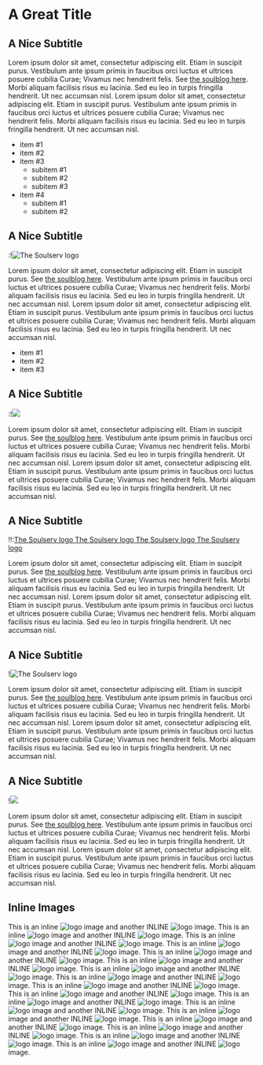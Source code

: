 
# A Great Title

## A Nice Subtitle

Lorem ipsum dolor sit amet, consectetur adipiscing elit. Etiam in suscipit purus.
Vestibulum ante ipsum primis in faucibus orci luctus et ultrices posuere cubilia Curae; Vivamus nec hendrerit felis.
See [the soulblog here](http://blog.soulserv.net).
Morbi aliquam facilisis risus eu lacinia. Sed eu leo in turpis fringilla hendrerit. Ut nec accumsan nisl.
Lorem ipsum dolor sit amet, consectetur adipiscing elit. Etiam in suscipit purus.
Vestibulum ante ipsum primis in faucibus orci luctus et ultrices posuere cubilia Curae; Vivamus nec hendrerit felis.
Morbi aliquam facilisis risus eu lacinia. Sed eu leo in turpis fringilla hendrerit. Ut nec accumsan nisl.

* item #1
* item #2
* item #3
	* subitem #1
	* subitem #2
	* subitem #3
* item #4
	* subitem #1
	* subitem #2

## A Nice Subtitle

:!![The Soulserv logo](soulserv.png)

Lorem ipsum dolor sit amet, consectetur adipiscing elit. Etiam in suscipit purus.
See [the soulblog here](http://blog.soulserv.net).
Vestibulum ante ipsum primis in faucibus orci luctus et ultrices posuere cubilia Curae; Vivamus nec hendrerit felis.
Morbi aliquam facilisis risus eu lacinia. Sed eu leo in turpis fringilla hendrerit. Ut nec accumsan nisl.
Lorem ipsum dolor sit amet, consectetur adipiscing elit. Etiam in suscipit purus.
Vestibulum ante ipsum primis in faucibus orci luctus et ultrices posuere cubilia Curae; Vivamus nec hendrerit felis.
Morbi aliquam facilisis risus eu lacinia. Sed eu leo in turpis fringilla hendrerit. Ut nec accumsan nisl.

* item #1
* item #2
* item #3

## A Nice Subtitle

:!![](soulserv.png)

Lorem ipsum dolor sit amet, consectetur adipiscing elit. Etiam in suscipit purus.
See [the soulblog here](http://blog.soulserv.net).
Vestibulum ante ipsum primis in faucibus orci luctus et ultrices posuere cubilia Curae; Vivamus nec hendrerit felis.
Morbi aliquam facilisis risus eu lacinia. Sed eu leo in turpis fringilla hendrerit. Ut nec accumsan nisl.
Lorem ipsum dolor sit amet, consectetur adipiscing elit. Etiam in suscipit purus.
Vestibulum ante ipsum primis in faucibus orci luctus et ultrices posuere cubilia Curae; Vivamus nec hendrerit felis.
Morbi aliquam facilisis risus eu lacinia. Sed eu leo in turpis fringilla hendrerit. Ut nec accumsan nisl.

## A Nice Subtitle

!!:[The Soulserv logo The Soulserv logo The Soulserv logo The Soulserv logo](soulserv.png)

Lorem ipsum dolor sit amet, consectetur adipiscing elit. Etiam in suscipit purus.
See [the soulblog here](http://blog.soulserv.net).
Vestibulum ante ipsum primis in faucibus orci luctus et ultrices posuere cubilia Curae; Vivamus nec hendrerit felis.
Morbi aliquam facilisis risus eu lacinia. Sed eu leo in turpis fringilla hendrerit. Ut nec accumsan nisl.
Lorem ipsum dolor sit amet, consectetur adipiscing elit. Etiam in suscipit purus.
Vestibulum ante ipsum primis in faucibus orci luctus et ultrices posuere cubilia Curae; Vivamus nec hendrerit felis.
Morbi aliquam facilisis risus eu lacinia. Sed eu leo in turpis fringilla hendrerit. Ut nec accumsan nisl.

## A Nice Subtitle

!![The Soulserv logo](soulserv.png)

Lorem ipsum dolor sit amet, consectetur adipiscing elit. Etiam in suscipit purus.
See [the soulblog here](http://blog.soulserv.net).
Vestibulum ante ipsum primis in faucibus orci luctus et ultrices posuere cubilia Curae; Vivamus nec hendrerit felis.
Morbi aliquam facilisis risus eu lacinia. Sed eu leo in turpis fringilla hendrerit. Ut nec accumsan nisl.
Lorem ipsum dolor sit amet, consectetur adipiscing elit. Etiam in suscipit purus.
Vestibulum ante ipsum primis in faucibus orci luctus et ultrices posuere cubilia Curae; Vivamus nec hendrerit felis.
Morbi aliquam facilisis risus eu lacinia. Sed eu leo in turpis fringilla hendrerit. Ut nec accumsan nisl.

## A Nice Subtitle

!![](soulserv.png)

Lorem ipsum dolor sit amet, consectetur adipiscing elit. Etiam in suscipit purus.
See [the soulblog here](http://blog.soulserv.net).
Vestibulum ante ipsum primis in faucibus orci luctus et ultrices posuere cubilia Curae; Vivamus nec hendrerit felis.
Morbi aliquam facilisis risus eu lacinia. Sed eu leo in turpis fringilla hendrerit. Ut nec accumsan nisl.
Lorem ipsum dolor sit amet, consectetur adipiscing elit. Etiam in suscipit purus.
Vestibulum ante ipsum primis in faucibus orci luctus et ultrices posuere cubilia Curae; Vivamus nec hendrerit felis.
Morbi aliquam facilisis risus eu lacinia. Sed eu leo in turpis fringilla hendrerit. Ut nec accumsan nisl.

## Inline Images

This is an inline ![logo](soulserv.png) image and another INLINE ![logo](soulserv.png) image. 
This is an inline ![logo](soulserv.png) image and another INLINE ![logo](soulserv.png) image. 
This is an inline ![logo](soulserv.png) image and another INLINE ![logo](soulserv.png) image. 
This is an inline ![logo](soulserv.png) image and another INLINE ![logo](soulserv.png) image. 
This is an inline ![logo](soulserv.png) image and another INLINE ![logo](soulserv.png) image. 
This is an inline ![logo](soulserv.png) image and another INLINE ![logo](soulserv.png) image. 
This is an inline ![logo](soulserv.png) image and another INLINE ![logo](soulserv.png) image. 
This is an inline ![logo](soulserv.png) image and another INLINE ![logo](soulserv.png) image. 
This is an inline ![logo](soulserv.png) image and another INLINE ![logo](soulserv.png) image. 
This is an inline ![logo](soulserv.png) image and another INLINE ![logo](soulserv.png) image. 
This is an inline ![logo](soulserv.png) image and another INLINE ![logo](soulserv.png) image. 
This is an inline ![logo](soulserv.png) image and another INLINE ![logo](soulserv.png) image. 
This is an inline ![logo](soulserv.png) image and another INLINE ![logo](soulserv.png) image. 
This is an inline ![logo](soulserv.png) image and another INLINE ![logo](soulserv.png) image. 
This is an inline ![logo](soulserv.png) image and another INLINE ![logo](soulserv.png) image. 
This is an inline ![logo](soulserv.png) image and another INLINE ![logo](soulserv.png) image. 
This is an inline ![logo](soulserv.png) image and another INLINE ![logo](soulserv.png) image. 

